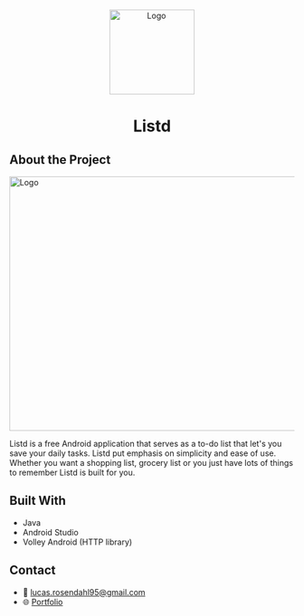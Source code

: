<br />
<p align="center">
  <a href="#">
    <img src="https://github.com/Luchkiin/listd-to-do-list-app/blob/master/images/listd-app-icon.png" alt="Logo" width="150" height="150">
  </a>
  <h1 align="center">Listd</h1>
</p>

## About the Project

<img src="https://github.com/Luchkiin/listd-to-do-list-app/blob/master/images/listd-project-overview.png" alt="Logo" width="1280" height="450">

Listd is a free Android application that serves as a to-do list that let's you save your daily tasks. Listd put emphasis on simplicity and ease of use. Whether you want a shopping list, grocery list or you just have lots of things to remember Listd is built for you.



## Built With
* Java
* Android Studio
* Volley Android (HTTP library)

## Contact
* :email: <a href="mailto:lucas.rosendahl95@gmail.com">lucas.rosendahl95@gmail.com</a>
* :globe_with_meridians: <a href="https://lucasrosendahl.com" target="_blank">Portfolio</a>
